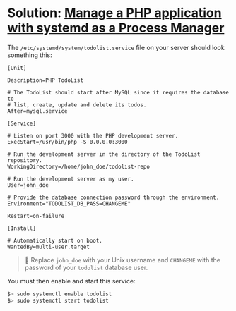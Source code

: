 # Solution: [Manage a PHP application with systemd as a Process Manager](./systemd-deployment.md)

<!-- START doctoc -->
<!-- END doctoc -->

The `/etc/systemd/system/todolist.service` file on your server
should look something this:

```
[Unit]

Description=PHP TodoList

# The TodoList should start after MySQL since it requires the database to
# list, create, update and delete its todos.
After=mysql.service

[Service]

# Listen on port 3000 with the PHP development server.
ExecStart=/usr/bin/php -S 0.0.0.0:3000

# Run the development server in the directory of the TodoList repository.
WorkingDirectory=/home/john_doe/todolist-repo

# Run the development server as my user.
User=john_doe

# Provide the database connection password through the environment.
Environment="TODOLIST_DB_PASS=CHANGEME"

Restart=on-failure

[Install]

# Automatically start on boot.
WantedBy=multi-user.target
```

> :gem: Replace `john_doe` with your Unix username and `CHANGEME` with the
> password of your `todolist` database user.

You must then enable and start this service:

```bash
$> sudo systemctl enable todolist
$> sudo systemctl start todolist
```
